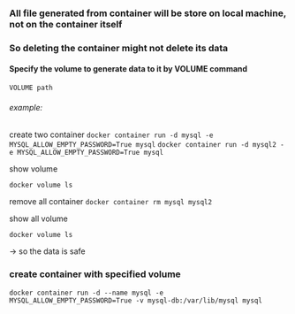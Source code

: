 ### All file generated from container will be store on local machine, not on the container itself

### So deleting the container might not delete its data

#### Specify the volume to generate data to it by VOLUME command
`VOLUME path`

###### example:
create two container
`docker container run -d mysql -e MYSQL_ALLOW_EMPTY_PASSWORD=True mysql`
`docker container run -d mysql2 -e MYSQL_ALLOW_EMPTY_PASSWORD=True mysql`

show volume
<!-- it should have 2 volume -->
`docker volume ls` 

remove all container
`docker container rm mysql mysql2`

show all volume
<!-- no thing change -->
`docker volume ls`

-> so the data is safe

### create container with specified volume
`docker container run -d --name mysql -e MYSQL_ALLOW_EMPTY_PASSWORD=True -v mysql-db:/var/lib/mysql mysql`
